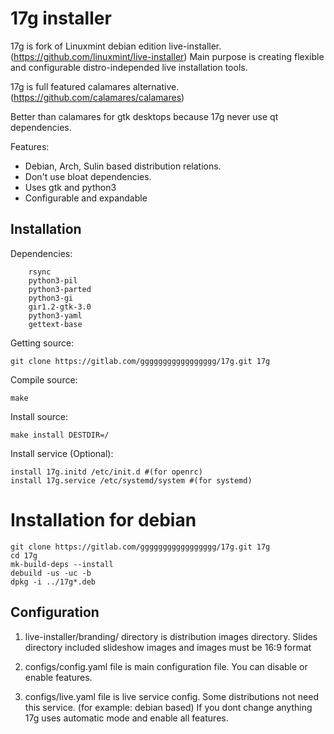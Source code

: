 # 17g installer

17g is fork of Linuxmint debian edition live-installer. (https://github.com/linuxmint/live-installer) Main purpose is creating flexible and configurable distro-independed live installation tools. 

17g is full featured calamares alternative. (https://github.com/calamares/calamares)

Better than calamares for gtk desktops because 17g never use qt dependencies.

Features:

* Debian, Arch, Sulin based distribution relations. 
* Don't use bloat dependencies.
* Uses gtk and python3
* Configurable and expandable

## Installation

Dependencies:

```
    rsync
    python3-pil
    python3-parted
    python3-gi
    gir1.2-gtk-3.0
    python3-yaml
    gettext-base
```
Getting source:

```
git clone https://gitlab.com/ggggggggggggggggg/17g.git 17g
```
Compile source:

```
make
```
Install source:

```
make install DESTDIR=/
```

Install service (Optional):

```
install 17g.initd /etc/init.d #(for openrc)
install 17g.service /etc/systemd/system #(for systemd)
```

# Installation for debian

```shell
git clone https://gitlab.com/ggggggggggggggggg/17g.git 17g
cd 17g
mk-build-deps --install
debuild -us -uc -b
dpkg -i ../17g*.deb
```

## Configuration

1. live-installer/branding/ directory is distribution images directory. Slides directory included slideshow images and images must be 16:9 format

1. configs/config.yaml file is main configuration file. You can disable or enable features.

1.  configs/live.yaml file is live service config. Some distributions not need this service. (for example: debian based) If you dont change anything 17g uses automatic mode and enable all features.

